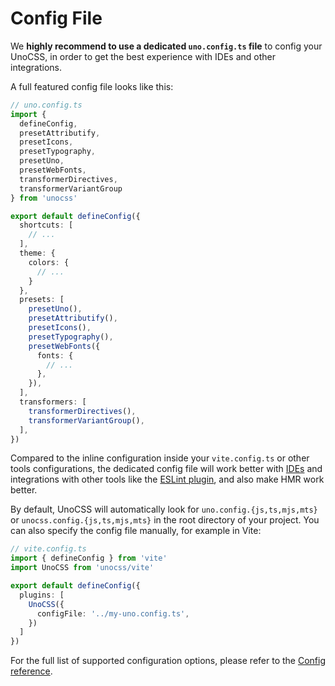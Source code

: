 # Config File

We **highly recommend to use a dedicated `uno.config.ts` file** to config your UnoCSS, in order to get the best experience with IDEs and other integrations.

A full featured config file looks like this:

```ts
// uno.config.ts
import {
  defineConfig,
  presetAttributify,
  presetIcons,
  presetTypography,
  presetUno,
  presetWebFonts,
  transformerDirectives,
  transformerVariantGroup
} from 'unocss'

export default defineConfig({
  shortcuts: [
    // ...
  ],
  theme: {
    colors: {
      // ...
    }
  },
  presets: [
    presetUno(),
    presetAttributify(),
    presetIcons(),
    presetTypography(),
    presetWebFonts({
      fonts: {
        // ...
      },
    }),
  ],
  transformers: [
    transformerDirectives(),
    transformerVariantGroup(),
  ],
})
```

Compared to the inline configuration inside your `vite.config.ts` or other tools configurations, the dedicated config file will work better with [IDEs](/integrations/vscode) and integrations with other tools like the [ESLint plugin](/integrations/eslint), and also make HMR work better.

By default, UnoCSS will automatically look for `uno.config.{js,ts,mjs,mts}` or `unocss.config.{js,ts,mjs,mts}` in the root directory of your project. You can also specify the config file manually, for example in Vite:

```ts
// vite.config.ts
import { defineConfig } from 'vite'
import UnoCSS from 'unocss/vite'

export default defineConfig({
  plugins: [
    UnoCSS({
      configFile: '../my-uno.config.ts',
    })
  ]
})
```

For the full list of supported configuration options, please refer to the [Config reference](/config/).
